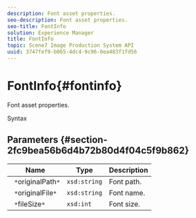```yaml
---
description: Font asset properties.
seo-description: Font asset properties.
seo-title: FontInfo
solution: Experience Manager
title: FontInfo
topic: Scene7 Image Production System API
uuid: 3747fef9-b065-4dc4-9c96-0ea483f1fd56
---
```


# FontInfo{#fontinfo}

Font asset properties.

 Syntax 

## Parameters {#section-2fc9bea56b6d4b72b80d4f04c5f9b862}

|  Name  | Type  | Description  |
|---|---|---|
|  ` *`originalPath`*`  | `xsd:string`  | Font path.  |
|  ` *`originalFile`*`  | `xsd:string`  | Font name.  |
|  ` *`fileSize`*`  | `xsd:int`  | Font size.  |

